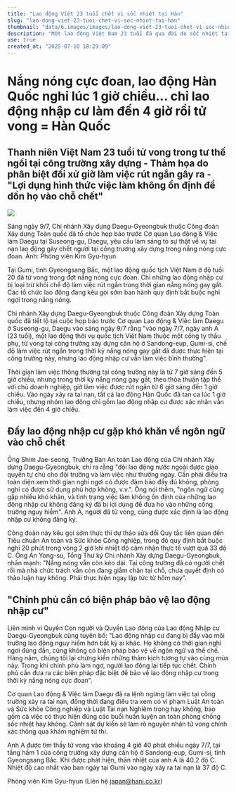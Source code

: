```yaml
---
title: "Lao động Việt 23 tuổi chết vì sốc nhiệt tại Hàn"
slug: "lao-dong-viet-23-tuoi-chet-vi-soc-nhiet-tai-han"
thumbnail: "data/6.images/images/lao-dong-viet-23-tuoi-chet-vi-soc-nhiet-tai-han.webp"
description: "Một lao động Việt Nam 23 tuổi đã qua đời do sốc nhiệt tại công trường xây dựng ở Hàn Quốc trong đợt nắng nóng, trong khi lao động Hàn Quốc được giảm giờ làm còn người lao động nhập cư thì không."
use: true
created_at: "2025-07-10 18:29:09"
---
```


# Nắng nóng cực đoan, lao động Hàn Quốc nghỉ lúc 1 giờ chiều... chỉ lao động nhập cư làm đến 4 giờ rồi tử vong = Hàn Quốc

## Thanh niên Việt Nam 23 tuổi tử vong trong tư thế ngồi tại công trường xây dựng - Thảm họa do phân biệt đối xử giờ làm việc rút ngắn gây ra - "Lợi dụng hình thức việc làm không ổn định để dồn họ vào chỗ chết"

![](/images/20250710-00053688-hankyoreh-000-2-view.webp)

Sáng ngày 9/7, Chi nhánh Xây dựng Daegu-Gyeongbuk thuộc Công đoàn Xây dựng Toàn quốc đã tổ chức họp báo trước Cơ quan Lao động & Việc làm Daegu tại Suseong-gu, Daegu, yêu cầu làm sáng tỏ sự thật về vụ tai nạn lao động gây chết người tại công trường xây dựng trong nắng nóng cực đoan. Ảnh: Phóng viên Kim Gyu-hyun

Tại Gumi, tỉnh Gyeongsang Bắc, một lao động quốc tịch Việt Nam ở độ tuổi 20 đã tử vong trong đợt nắng nóng cực đoan. Chỉ những lao động nhập cư bị loại trừ khỏi chế độ làm việc rút ngắn trong thời gian nắng nóng gay gắt. Các tổ chức lao động đang kêu gọi sớm ban hành quy định bắt buộc nghỉ ngơi trong nắng nóng.

Chi nhánh Xây dựng Daegu-Gyeongbuk thuộc Công đoàn Xây dựng Toàn quốc đã tiết lộ tại cuộc họp báo trước Cơ quan Lao động & Việc làm Daegu ở Suseong-gu, Daegu vào sáng ngày 9/7 rằng "vào ngày 7/7, ngày anh A (23 tuổi), một lao động thời vụ quốc tịch Việt Nam thuộc một công ty thầu phụ, tử vong tại công trường xây dựng căn hộ ở Sandong-eup, Gumi-si, chế độ làm việc rút ngắn trong thời kỳ nắng nóng gay gắt đã được thực hiện tại công trường này, nhưng lao động nhập cư vẫn làm việc bình thường".

Thời gian làm việc thông thường tại công trường này là từ 7 giờ sáng đến 5 giờ chiều, nhưng trong thời kỳ nắng nóng gay gắt, theo thỏa thuận tập thể với chủ doanh nghiệp, giờ làm việc được rút ngắn từ 6 giờ sáng đến 1 giờ chiều. Vào ngày xảy ra tai nạn, tất cả lao động Hàn Quốc đã tan ca lúc 1 giờ chiều, nhưng nhóm lao động chỉ gồm lao động nhập cư được xác nhận vẫn làm việc đến 4 giờ chiều.

## Đẩy lao động nhập cư gặp khó khăn về ngôn ngữ vào chỗ chết

Ông Shim Jae-seong, Trưởng Ban An toàn Lao động của Chi nhánh Xây dựng Daegu-Gyeongbuk, chỉ ra rằng "đội lao động nước ngoài được giao quyền tự chủ cho đội trưởng và làm việc như thường ngày. Cần phải điều tra toàn diện xem thời gian nghỉ ngơi có được đảm bảo đầy đủ không, phòng nghỉ có được sử dụng phù hợp không, v.v.". Ông nói thêm, "ngôn ngữ cũng gặp nhiều khó khăn, và tình trạng việc làm không ổn định của những lao động nhập cư không đăng ký đã bị lợi dụng để đưa họ vào những công trường nguy hiểm". Anh A, người đã tử vong, cũng được xác định là lao động nhập cư không đăng ký.

Công đoàn này kêu gọi sớm thực thi dự thảo sửa đổi Quy tắc liên quan đến Tiêu chuẩn An toàn và Sức khỏe Công nghiệp, trong đó quy định bắt buộc nghỉ 20 phút trong vòng 2 giờ khi nhiệt độ cảm nhận thực tế vượt quá 33 độ C. Ông An Yong-su, Tổng Thư ký Chi nhánh Xây dựng Daegu-Gyeongbuk, nhấn mạnh: "Nắng nóng vẫn còn kéo dài. Tại công trường đã có người chết rồi mà nhà chức trách vẫn còn đang giẫm chân tại chỗ, chưa quyết định có thảo luận hay không. Phải thực hiện ngay lập tức từ hôm nay".

## "Chính phủ cần có biện pháp bảo vệ lao động nhập cư"

Liên minh vì Quyền Con người và Quyền Lao động của Lao động Nhập cư Daegu-Gyeongbuk cũng tuyên bố: "Lao động nhập cư đang bị đẩy vào môi trường lao động nguy hiểm hơn bất kỳ ai khác. Họ không có thời gian nghỉ ngơi đúng đắn, cũng không có biện pháp bảo vệ về ngôn ngữ và thể chế. Hàng năm, chúng tôi lại chứng kiến những thảm kịch tương tự vào cùng mùa này. Trong khi chính phủ làm ngơ, người lao động lại tiếp tục chết. Chính phủ cần đưa ra các biện pháp đặc biệt để bảo vệ lao động nhập cư trong thời kỳ nắng nóng cực đoan".

Cơ quan Lao động & Việc làm Daegu đã ra lệnh ngừng làm việc tại công trường xảy ra tai nạn, đồng thời đang điều tra xem có vi phạm Luật An toàn và Sức khỏe Công nghiệp và Luật Tai nạn Nghiêm trọng hay không, bao gồm cả việc có thực hiện đúng các buổi huấn luyện an toàn phòng chống sốc nhiệt hay không. Cảnh sát dự kiến sẽ làm rõ nguyên nhân tử vong chính xác thông qua khám nghiệm tử thi.

Anh A được tìm thấy tử vong vào khoảng 4 giờ 40 phút chiều ngày 7/7, tại tầng hầm 1 của công trường xây dựng căn hộ ở Sandong-eup, Gumi-si, tỉnh Gyeongsang Bắc. Khi được phát hiện, thân nhiệt của anh A là 40.2 độ C. Nhiệt độ cao nhất vào ban ngày tại Gumi vào ngày xảy ra tai nạn là 37 độ C.

Phóng viên Kim Gyu-hyun (Liên hệ japan@hani.co.kr)

